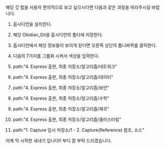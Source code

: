 해당 깃 헙을 사용자 편의적으로 보고 싶으시다면 다음과 같은 과정을 따라주시길 바랍니다.
1. 옵시디언을 설치한다.
2. 해당 Obidian_Git을 옵시디언의 폴더에 저장한다.
3. 옵시디언에서 해당 정보들이 보이게 된다면 오른쪽 상단의 톱니바퀴를 클릭한다.
4. 다음의 7가지를 그룹화 시켜서 색상을 입력한다.

1. path:"4. Express 출판, 최종 저장소/알고리즘/네트워크"
2. path:"4. Express 출판, 최종 저장소/알고리즘/데이터"
3. path:"4. Express 출판, 최종 저장소/알고리즘/보안"
4. path:"4. Express 출판, 최종 저장소/알고리즘/수학"
5. path:"4. Express 출판, 최종 저장소/알고리즘/재귀"
6. path:"4. Express 출판, 최종 저장소/알고리즘/클러스터링"
7. path:"1. Capture 임시 저장소/1 - 2. Capture(Reference) 참조, 소스"

이제 막 시작한 새내기 입니다!!
부디 잘 부탁 드리겠습니다.

